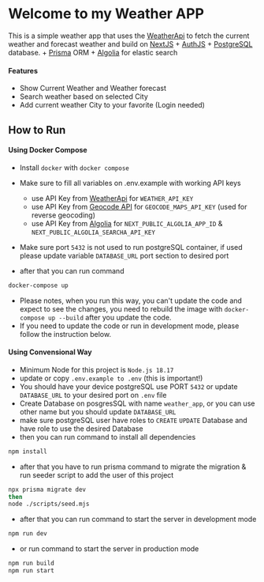 # Welcome to my Weather APP

This is a simple weather app that uses the [WeatherApi](https://www.weatherapi.com/) to fetch the current weather and forecast weather and build on [NextJS](https://nextjs.org/) + [AuthJS](https://authjs.dev/) + [PostgreSQL](https://www.postgresql.org/) database. + [Prisma](https://www.prisma.io/) ORM + [Algolia](https://www.algolia.com/) for elastic search

#### Features

- Show Current Weather and Weather forecast
- Search weather based on selected City
- Add current weather City to your favorite (Login needed)

## How to Run

#### Using Docker Compose

- Install `docker` with `docker compose`
- Make sure to fill all variables on .env.example with working API keys

  - use API Key from [WeatherApi](https://www.weatherapi.com/) for `WEATHER_API_KEY`
  - use API Key from [Geocode API](https://geocode.maps.co/) for `GEOCODE_MAPS_API_KEY` (used for reverse geocoding)
  - use API Key from [Algolia](https://www.algolia.com/) for `NEXT_PUBLIC_ALGOLIA_APP_ID` & `NEXT_PUBLIC_ALGOLIA_SEARCHA_API_KEY`

- Make sure port `5432` is not used to run postgreSQL container, if used please update variable `DATABASE_URL` port section to desired port
- after that you can run command

```bash
docker-compose up
```

- Please notes, when you run this way, you can't update the code and expect to see the changes, you need to rebuild the image with `docker-compose up --build` after you update the code.
- If you need to update the code or run in development mode, please follow the instruction below.

#### Using Convensional Way

- Minimum Node for this project is `Node.js 18.17`
- update or copy `.env.example to .env` (this is important!)
- You should have your device postgreSQL use PORT `5432` or update `DATABASE_URL` to your desired port on `.env` file
- Create Database on posgresSQL with name `weather_app`, or you can use other name but you should update `DATABASE_URL`
- make sure postgreSQL user have roles to `CREATE` `UPDATE` Database and have role to use the desired Database
- then you can run command to install all dependencies

```bash
npm install
```

- after that you have to run prisma command to migrate the migration & run seeder script to add the user of this project

```bash
npx prisma migrate dev
then
node ./scripts/seed.mjs
```

- after that you can run command to start the server in development mode

```bash
npm run dev
```

- or run command to start the server in production mode

```bash
npm run build
npm run start
```

<!-- ## Learn More

To learn more about Next.js, take a look at the following resources:

- [Next.js Documentation](https://nextjs.org/docs) - learn about Next.js features and API.
- [Learn Next.js](https://nextjs.org/learn) - an interactive Next.js tutorial.

You can check out [the Next.js GitHub repository](https://github.com/vercel/next.js) - your feedback and contributions are welcome!

## Deploy on Vercel

The easiest way to deploy your Next.js app is to use the [Vercel Platform](https://vercel.com/new?utm_medium=default-template&filter=next.js&utm_source=create-next-app&utm_campaign=create-next-app-readme) from the creators of Next.js.

Check out our [Next.js deployment documentation](https://nextjs.org/docs/app/building-your-application/deploying) for more details. -->
